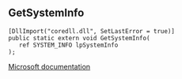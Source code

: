 ## GetSystemInfo

```
[DllImport("coredll.dll", SetLastError = true)]
public static extern void GetSystemInfo(
   ref SYSTEM_INFO lpSystemInfo
);
```

[Microsoft documentation](https://docs.microsoft.com/en-us/windows/win32/api/sysinfoapi/nf-sysinfoapi-getsysteminfo)
